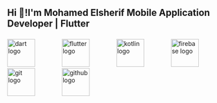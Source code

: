 
<h2 align="left">Hi 👋!I'm Mohamed Elsherif
Mobile Application Developer | Flutter</h2>


###



###

<div align="left">
  <img src="https://cdn.jsdelivr.net/gh/devicons/devicon/icons/dart/dart-original-wordmark.svg" height="64" alt="dart logo"  />
  <img width="54" />
  <img src="https://cdn.jsdelivr.net/gh/devicons/devicon/icons/flutter/flutter-original.svg" height="64" alt="flutter logo"  />
  <img width="54" />
  <img src="https://cdn.jsdelivr.net/gh/devicons/devicon/icons/kotlin/kotlin-plain-wordmark.svg" height="64" alt="kotlin logo"  />
  <img width="54" />
  <img src="https://cdn.jsdelivr.net/gh/devicons/devicon/icons/firebase/firebase-plain-wordmark.svg" height="64" alt="firebase logo"  />
  <img width="54" />
  <img src="https://cdn.jsdelivr.net/gh/devicons/devicon/icons/git/git-plain-wordmark.svg" height="64" alt="git logo"  />
  <img width="54" />
  <img src="https://cdn.jsdelivr.net/gh/devicons/devicon/icons/github/github-original-wordmark.svg" height="64" alt="github logo"  />
</div>

###

<div align="left">
</div>

###
<!--
**Dr-who412/Dr-who412** is a ✨ _special_ ✨ repository because its `README.md` (this file) appears on your GitHub profile.

Here are some ideas to get you started:

- 🔭 I’m currently working on ...
- 🌱 I’m currently learning ...
- 👯 I’m looking to collaborate on ...
- 🤔 I’m looking for help with ...
- 💬 Ask me about ...
- 📫 How to reach me: ...
- 😄 Pronouns: ...
- ⚡ Fun fact: ...
-->
